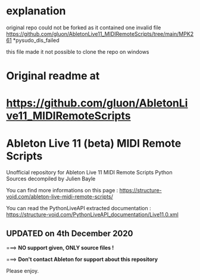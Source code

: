 

# explanation
original repo could not be forked as it contained one invalid file 
https://github.com/gluon/AbletonLive11_MIDIRemoteScripts/tree/main/MPK261
*pysudo_dis_failed

this file made it not possible to clone the repo on windows 

# Original readme at 
# https://github.com/gluon/AbletonLive11_MIDIRemoteScripts

# Ableton Live 11 (beta) MIDI Remote Scripts 

Unofficial repository for Ableton Live 11 MIDI Remote Scripts Python Sources decompiled by Julien Bayle

You can find more informations on this page :
https://structure-void.com/ableton-live-midi-remote-scripts/

You can read the PythonLiveAPI extracted documentation :
https://structure-void.com/PythonLiveAPI_documentation/Live11.0.xml

## UPDATED on 4th December 2020

===> **NO support given, ONLY source files !**

===> **Don't contact Ableton for support about this repository**

Please enjoy.
